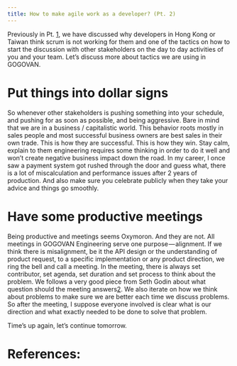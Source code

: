 ```yaml
---
title: How to make agile work as a developer? (Pt. 2)
---
```


Previously in Pt. [1], we have discussed why developers in Hong Kong or Taiwan think scrum is not working for them and one of the tactics on how to start the discussion with other stakeholders on the day to day activities of you and your team. Let’s discuss more about tactics we are using in GOGOVAN.

# Put things into dollar signs

So whenever other stakeholders is pushing something into your schedule, and pushing for as soon as possible, and being aggressive. Bare in mind that we are in a business / capitalistic world. This behavior roots mostly in sales people and most successful business owners are best sales in their own trade. This is how they are successful. This is how they win. Stay calm, explain to them engineering requires some thinking in order to do it well and won’t create negative business impact down the road. In my career, I once saw a payment system got rushed through the door and guess what, there is a lot of miscalculation and performance issues after 2 years of production. And also make sure you celebrate publicly when they take your advice and things go smoothly.

# Have some productive meetings

Being productive and meetings seems Oxymoron. And they are not. All meetings in GOGOVAN Engineering serve one purpose — alignment. If we think there is misalignment, be it the API design or the understanding of product request, to a specific implementation or any product direction, we ring the bell and call a meeting. In the meeting, there is always set contributor, set agenda, set duration and set process to think about the problem. We follows a very good piece from Seth Godin about what question should the meeting answers[2]. We also iterate on how we think about problems to make sure we are better each time we discuss problems. So after the meeting, I suppose everyone involved is clear what is our direction and what exactly needed to be done to solve that problem.

Time’s up again, let’s continue tomorrow.

# References:

[1]: [https://medium.com/@gilbertwat/how-to-make-agile-work-as-a-hk-based-developer-pt-1-ebed8c7b1903](https://medium.com/@gilbertwat/how-to-make-agile-work-as-a-hk-based-developer-pt-1-ebed8c7b1903)

[2]: [http://sethgodin.typepad.com/seths_blog/2018/04/whos-meeting-is-this-a-simple-checklist.html](http://sethgodin.typepad.com/seths_blog/2018/04/whos-meeting-is-this-a-simple-checklist.html)

[3]: [https://gist.github.com/gilbertwat/3f08d376899061b9444bfbf40227d39d](https://gist.github.com/gilbertwat/3f08d376899061b9444bfbf40227d39d)